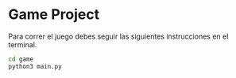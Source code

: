 # Game Project

Para correr el juego debes seguir las siguientes instrucciones en el terminal.

``` sh
cd game
python3 main.py
```

